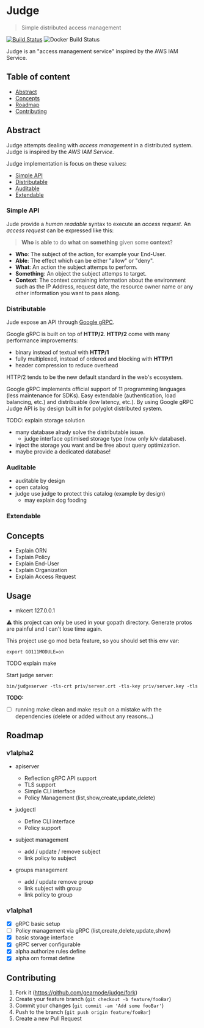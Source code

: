 # Judge

> Simple distributed access management

[![Build Status][travis-image]][travis-url]
![Docker Build Status](https://img.shields.io/docker/build/gearnode/judge.svg)

Judge is an "access management service" inspired by the AWS IAM Service.

## Table of content

- [Abstract](#abstract)
- [Concepts](#concepts)
- [Roadmap](#roadmap)
- [Contributing](#contributing)

## Abstract

Judge attempts dealing with _access management_ in a distributed system. Judge is inspired by the _AWS IAM Service_.

Judge implementation is focus on these values:
- [Simple API](#simple-api)
- [Distributable](#distributable)
- [Auditable](#auditable)
- [Extendable](#extendable)

### Simple API

Jude provide a _human readable_ syntax to execute an _access request_. An _access request_ can be expressed like this:

> **Who** is **able** to do **what** on **something** given some **context**?

- **Who**: The subject of the action, for example your End-User.
- **Able**: The effect which can be either "allow" or "deny".
- **What**: An action the subject attemps to perform.
- **Something**: An object the subject attemps to target.
- **Context**: The context containing information about the environment such as the IP Address, request date, the resource owner name or any other information you want to pass along.

### Distributable

Jude expose an API through [Google gRPC](https://grpc.io/).

Google gRPC is built on top of **HTTP/2**. **HTTP/2** come with many performance improvements:
- binary instead of textual with **HTTP/1**
- fully multiplexed, instead of ordered and blocking with **HTTP/1**
- header compression to reduce overhead

HTTP/2 tends to be the new default standard in the web's ecosystem.

Google gRPC implements official support of 11 programming languages (less maintenance for SDKs). Easy extendable (authentication, load balancing, etc.) and distribuable (low latency, etc.). By using Google gRPC Judge API is by design built in for polyglot distributed system.

TODO: explain storage solution
  - many database alrady solve the distributable issue.
    - judge interface optimised storage type (now only k/v database).
  - inject the storage you want and be free about query optimization.
  - maybe provide a dedicated database!

### Auditable

- auditable by design
- open catalog
- judge use judge to protect this catalog (example by design)
  - may explain dog fooding

### Extendable


## Concepts

- Explain ORN
- Explain Policy
- Explain End-User
- Explain Organization
- Explain Access Request


## Usage

- mkcert 127.0.0.1

:warning: this project can only be used in your gopath directory. Generate protos are painful and I can't lose time again.

This project use go mod beta feature, so you should set this env var:
```
export GO111MODULE=on
```

TODO explain make


Start judge server:
```
bin/judgeserver -tls-crt priv/server.crt -tls-key priv/server.key -tls
```

**TODO:**
- [ ] running make clean and make result on a mistake with the dependencies (delete or added without any reasons...)

## Roadmap

### v1alpha2

- apiserver
    - Reflection gRPC API support
    - TLS support
    - Simple CLI interface
    - Policy Management (list,show,create,update,delete)

- judgectl
    - Define CLI interface
    - Policy support

- subject management
    - add / update / remove subject
    - link policy to subject

- groups management
    - add / update remove group
    - link subject with group
    - link policy to group


### v1alpha1

- [x] gRPC basic setup
- [ ] Policy management via gRPC (list,create,delete,update,show)
- [x] basic storage interface
- [x] gRPC server configurable
- [x] alpha authorize rules define
- [x] alpha orn format define

## Contributing

1. Fork it (<https://github.com/gearnode/judge/fork>)
2. Create your feature branch (`git checkout -b feature/fooBar`)
3. Commit your changes (`git commit -am 'Add some fooBar'`)
4. Push to the branch (`git push origin feature/fooBar`)
5. Create a new Pull Request

<!-- Markdown link & img dfn's -->
[travis-image]: https://travis-ci.com/gearnode/judge.svg?branch=master
[travis-url]: https://travis-ci.org/gearnode/judge
